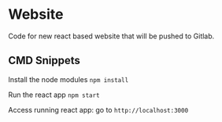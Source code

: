 # Website

Code for new react based website that will be pushed to Gitlab.

## CMD Snippets

Install the node modules
```npm install```

Run the react app
```npm start```

Access running react app: go to ```http://localhost:3000```
